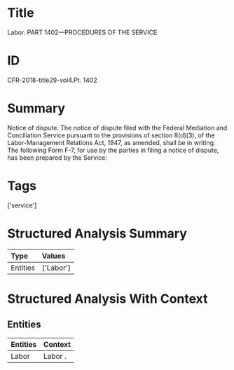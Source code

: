 # Title

 Labor. PART 1402—PROCEDURES OF THE SERVICE


# ID

 CFR-2018-title29-vol4.Pt. 1402


# Summary

Notice of dispute.
The notice of dispute filed with the Federal Mediation and Conciliation Service pursuant to the provisions of section 8(d)(3), of the Labor-Management Relations Act, 1947, as amended, shall be in writing.
The following Form F-7, for use by the parties in filing a notice of dispute, has been prepared by the Service:


# Tags

['service']


# Structured Analysis Summary

| Type     | Values    |
|:---------|:----------|
| Entities | ['Labor'] |


# Structured Analysis With Context

 


## Entities

| Entities   | Context   |
|:-----------|:----------|
| Labor      | Labor .   |


